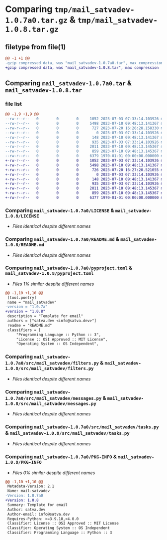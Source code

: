 # Comparing `tmp/mail_satvadev-1.0.7a0.tar.gz` & `tmp/mail_satvadev-1.0.8.tar.gz`

## filetype from file(1)

```diff
@@ -1 +1 @@
-gzip compressed data, was "mail_satvadev-1.0.7a0.tar", max compression
+gzip compressed data, was "mail_satvadev-1.0.8.tar", max compression
```

## Comparing `mail_satvadev-1.0.7a0.tar` & `mail_satvadev-1.0.8.tar`

### file list

```diff
@@ -1,9 +1,9 @@
--rw-r--r--   0        0        0     1052 2023-07-03 07:33:14.103926 mail_satvadev-1.0.7a0/LICENSE
--rw-r--r--   0        0        0     5498 2023-07-10 09:48:13.141367 mail_satvadev-1.0.7a0/README.md
--rw-r--r--   0        0        0      727 2023-07-20 16:26:28.158330 mail_satvadev-1.0.7a0/pyproject.toml
--rw-r--r--   0        0        0        0 2023-07-03 07:33:14.103926 mail_satvadev-1.0.7a0/src/mail_satvadev/__init__.py
--rw-r--r--   0        0        0      148 2023-07-10 09:48:13.141367 mail_satvadev-1.0.7a0/src/mail_satvadev/apps.py
--rw-r--r--   0        0        0      935 2023-07-03 07:33:14.103926 mail_satvadev-1.0.7a0/src/mail_satvadev/filters.py
--rw-r--r--   0        0        0     2011 2023-07-10 09:48:13.145367 mail_satvadev-1.0.7a0/src/mail_satvadev/messages.py
--rw-r--r--   0        0        0      859 2023-07-10 09:48:13.145367 mail_satvadev-1.0.7a0/src/mail_satvadev/tasks.py
--rw-r--r--   0        0        0     6379 1970-01-01 00:00:00.000000 mail_satvadev-1.0.7a0/PKG-INFO
+-rw-r--r--   0        0        0     1052 2023-07-03 07:33:14.103926 mail_satvadev-1.0.8/LICENSE
+-rw-r--r--   0        0        0     5498 2023-07-10 09:48:13.141367 mail_satvadev-1.0.8/README.md
+-rw-r--r--   0        0        0      726 2023-07-20 16:27:20.521055 mail_satvadev-1.0.8/pyproject.toml
+-rw-r--r--   0        0        0        0 2023-07-03 07:33:14.103926 mail_satvadev-1.0.8/src/mail_satvadev/__init__.py
+-rw-r--r--   0        0        0      148 2023-07-10 09:48:13.141367 mail_satvadev-1.0.8/src/mail_satvadev/apps.py
+-rw-r--r--   0        0        0      935 2023-07-03 07:33:14.103926 mail_satvadev-1.0.8/src/mail_satvadev/filters.py
+-rw-r--r--   0        0        0     2011 2023-07-10 09:48:13.145367 mail_satvadev-1.0.8/src/mail_satvadev/messages.py
+-rw-r--r--   0        0        0      859 2023-07-10 09:48:13.145367 mail_satvadev-1.0.8/src/mail_satvadev/tasks.py
+-rw-r--r--   0        0        0     6377 1970-01-01 00:00:00.000000 mail_satvadev-1.0.8/PKG-INFO
```

### Comparing `mail_satvadev-1.0.7a0/LICENSE` & `mail_satvadev-1.0.8/LICENSE`

 * *Files identical despite different names*

### Comparing `mail_satvadev-1.0.7a0/README.md` & `mail_satvadev-1.0.8/README.md`

 * *Files identical despite different names*

### Comparing `mail_satvadev-1.0.7a0/pyproject.toml` & `mail_satvadev-1.0.8/pyproject.toml`

 * *Files 1% similar despite different names*

```diff
@@ -1,10 +1,10 @@
 [tool.poetry]
 name = "mail_satvadev"
-version = "1.0.7a"
+version = "1.0.8"
 description = "Template for email"
 authors = ["satva.dev <info@satva.dev>"]
 readme = "README.md"
 classifiers = [
     "Programming Language :: Python :: 3",
     "License :: OSI Approved :: MIT License",
     "Operating System :: OS Independent",
```

### Comparing `mail_satvadev-1.0.7a0/src/mail_satvadev/filters.py` & `mail_satvadev-1.0.8/src/mail_satvadev/filters.py`

 * *Files identical despite different names*

### Comparing `mail_satvadev-1.0.7a0/src/mail_satvadev/messages.py` & `mail_satvadev-1.0.8/src/mail_satvadev/messages.py`

 * *Files identical despite different names*

### Comparing `mail_satvadev-1.0.7a0/src/mail_satvadev/tasks.py` & `mail_satvadev-1.0.8/src/mail_satvadev/tasks.py`

 * *Files identical despite different names*

### Comparing `mail_satvadev-1.0.7a0/PKG-INFO` & `mail_satvadev-1.0.8/PKG-INFO`

 * *Files 0% similar despite different names*

```diff
@@ -1,10 +1,10 @@
 Metadata-Version: 2.1
 Name: mail-satvadev
-Version: 1.0.7a0
+Version: 1.0.8
 Summary: Template for email
 Author: satva.dev
 Author-email: info@satva.dev
 Requires-Python: >=3.9.10,<4.0.0
 Classifier: License :: OSI Approved :: MIT License
 Classifier: Operating System :: OS Independent
 Classifier: Programming Language :: Python :: 3
```

